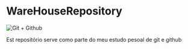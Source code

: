 # WareHouseRepository


![Git + Github](/git-github)

Est repositório serve como parte do meu estudo pesoal de git e github
